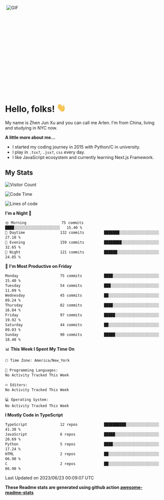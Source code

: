 <img align="right" alt="GIF" src="https://media.giphy.com/media/xUA7bdpLxQhsSQdyog/giphy.gif" width="500" height="320" />

# Hello, folks! <img src="https://raw.githubusercontent.com/arlenxuzj/arlenxuzj/master/assets/wave.gif" width="30px">

My name is Zhen Jun Xu and you can call me Arlen. I'm from China, living and studying in NYC now.

**A little more about me...**

 - I started my coding journey in 2015 with Python/C in university.
 - I play in `.tsx?`, `.jsx?`, `css` every day.
 - I like JavaScript ecosystem and currently learning Next.js Framework.

## My Stats

![Visitor Count](https://komarev.com/ghpvc/?username=arlenxuzj&color=blue&label=Profile+Views)

<!--START_SECTION:waka-->
![Code Time](http://img.shields.io/badge/Code%20Time-3%2C312%20hrs%2059%20mins-blue)

![Lines of code](https://img.shields.io/badge/From%20Hello%20World%20I%27ve%20Written-841.2%20thousand%20lines%20of%20code-blue)

**I'm a Night 🦉** 

```text
🌞 Morning                75 commits          ████░░░░░░░░░░░░░░░░░░░░░   15.40 % 
🌆 Daytime                132 commits         ███████░░░░░░░░░░░░░░░░░░   27.10 % 
🌃 Evening                159 commits         ████████░░░░░░░░░░░░░░░░░   32.65 % 
🌙 Night                  121 commits         ██████░░░░░░░░░░░░░░░░░░░   24.85 % 
```
📅 **I'm Most Productive on Friday** 

```text
Monday                   75 commits          ████░░░░░░░░░░░░░░░░░░░░░   15.40 % 
Tuesday                  54 commits          ███░░░░░░░░░░░░░░░░░░░░░░   11.09 % 
Wednesday                45 commits          ██░░░░░░░░░░░░░░░░░░░░░░░   09.24 % 
Thursday                 82 commits          ████░░░░░░░░░░░░░░░░░░░░░   16.84 % 
Friday                   97 commits          █████░░░░░░░░░░░░░░░░░░░░   19.92 % 
Saturday                 44 commits          ██░░░░░░░░░░░░░░░░░░░░░░░   09.03 % 
Sunday                   90 commits          █████░░░░░░░░░░░░░░░░░░░░   18.48 % 
```


📊 **This Week I Spent My Time On** 

```text
🕑︎ Time Zone: America/New_York

💬 Programming Languages: 
No Activity Tracked This Week

🔥 Editors: 
No Activity Tracked This Week

💻 Operating System: 
No Activity Tracked This Week
```

**I Mostly Code in TypeScript** 

```text
TypeScript               12 repos            ██████████░░░░░░░░░░░░░░░   41.38 % 
JavaScript               6 repos             █████░░░░░░░░░░░░░░░░░░░░   20.69 % 
Python                   5 repos             ████░░░░░░░░░░░░░░░░░░░░░   17.24 % 
HTML                     2 repos             ██░░░░░░░░░░░░░░░░░░░░░░░   06.90 % 
C                        2 repos             ██░░░░░░░░░░░░░░░░░░░░░░░   06.90 % 
```




 Last Updated on 2023/06/23 00:09:07 UTC
<!--END_SECTION:waka-->

**These Readme stats are generated using github action [awesome-readme-stats](https://github.com/anmol098/waka-readme-stats)**

